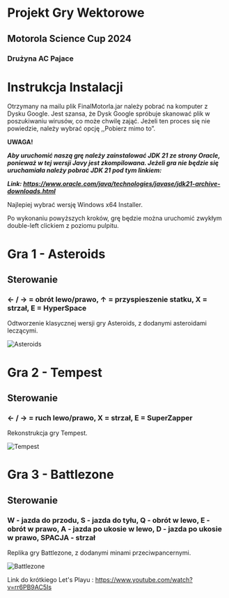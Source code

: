 # Projekt Gry Wektorowe
## Motorola Science Cup 2024
### Drużyna AC Pajace

# Instrukcja Instalacji
Otrzymany na mailu plik FinalMotorla.jar należy pobrać na komputer z Dysku Google. Jest szansa, że Dysk Google spróbuje skanować plik w poszukiwaniu wirusów, co może chwilę zająć. Jeżeli ten proces się nie powiedzie, należy wybrać opcję ,,Pobierz mimo to”.

**UWAGA!**

***Aby uruchomić naszą grę należy zainstalować JDK 21 ze strony Oracle, ponieważ w tej wersji Javy jest zkompilowana. Jeżeli gra nie będzie się uruchamiała należy pobrać JDK 21 pod tym linkiem:***

***Link: https://www.oracle.com/java/technologies/javase/jdk21-archive-downloads.html***

Najlepiej wybrać wersję Windows x64 Installer.

Po wykonaniu powyższych kroków, grę będzie można uruchomić zwykłym double-left clickiem z poziomu pulpitu.

# Gra 1 - Asteroids
## Sterowanie
### ← / → = obrót lewo/prawo, ↑ = przyspieszenie statku, X = strzał, E = HyperSpace 
Odtworzenie klasycznej wersji gry Asteroids, z dodanymi asteroidami leczącymi.

![Asteroids](https://i.imgur.com/pKMn3er.png)
# Gra 2 - Tempest
## Sterowanie
### ← / → = ruch lewo/prawo,  X = strzał, E = SuperZapper
Rekonstrukcja gry Tempest.

![Tempest](https://i.imgur.com/QLoCXKZ.png)
# Gra 3 - Battlezone
## Sterowanie
### W - jazda do przodu, S - jazda do tyłu, Q - obrót w lewo, E - obrót w prawo, A - jazda po ukosie w lewo, D - jazda po ukosie w prawo, SPACJA - strzał
Replika gry Battlezone, z dodanymi minami przeciwpancernymi.

![Battlezone](https://i.imgur.com/dqtbKWa.png)

Link do krótkiego Let's Playu : https://www.youtube.com/watch?v=rr6PB9AC5Is
